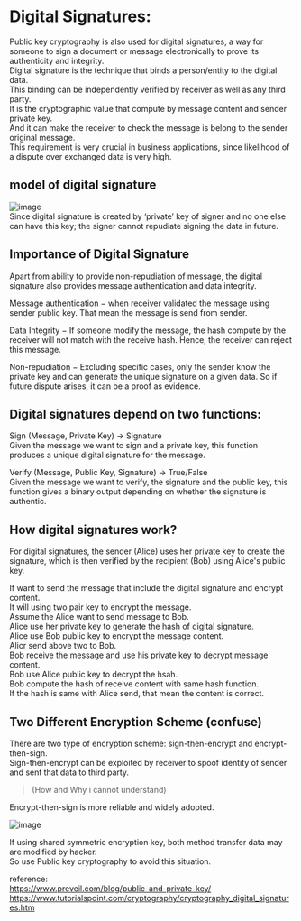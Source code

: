 # Digital Signatures:
Public key cryptography is also used for digital signatures, a way for someone to sign a document or message electronically to prove its authenticity and integrity.  
Digital signature is the technique that binds a person/entity to the digital data.   
This binding can be independently verified by receiver as well as any third party.   
It is the cryptographic value that compute by message content and sender private key.   
And it can make the receiver to check the message is belong to the sender original message.   
This requirement is very crucial in business applications, since likelihood of a dispute over exchanged data is very high.  


## model of digital signature
![image](https://www.tutorialspoint.com/cryptography/images/model_digital_signature.jpg)  
Since digital signature is created by ‘private’ key of signer and no one else can have this key; the signer cannot repudiate signing the data in future.  

## Importance of Digital Signature
Apart from ability to provide non-repudiation of message, the digital signature also provides message authentication and data integrity.

Message authentication − when receiver validated the message using sender public key. That mean the message is send from sender.  

Data Integrity − If someone modify the message, the hash compute by the receiver will not match with the receive hash. Hence, the receiver can reject this message.  

Non-repudiation − Excluding specific cases, only the sender know the private key and can generate the unique signature on a given data. So if future dispute arises, it can be a proof as evidence.  


## Digital signatures depend on two functions:

Sign (Message, Private Key) -> Signature  
Given the message we want to sign and a private key, this function produces a     unique digital signature for the message.  

Verify (Message, Public Key, Signature) -> True/False  
Given the message we want to verify, the signature and the public key, this function gives a binary output depending on whether the signature is authentic.  



## How digital signatures work?
For digital signatures, the sender (Alice) uses her private key to create the signature, which is then verified by the recipient (Bob) using Alice's public key.  

If want to send the message that include the digital signature and encrypt content.  
It will using two pair key to encrypt the message.  
Assume the Alice want to send message to Bob.  
Alice use her private key to generate the hash of digital signature.  
Alice use Bob public key to encrypt the message content.  
Alicr send above two to Bob.  
Bob receive the message and use his private key to decrypt message content.  
Bob use Alice public key to decrypt the hsah.  
Bob compute the hash of receive content with same hash function.  
If the hash is same with Alice send, that mean the content is correct.  



## Two Different Encryption Scheme (confuse)
There are two type of encryption scheme: sign-then-encrypt and encrypt-then-sign.  
Sign-then-encrypt can be exploited by receiver to spoof identity of sender and sent that data to third party.
> (How and Why i cannot understand)   

Encrypt-then-sign is more reliable and widely adopted.  

![image](https://www.tutorialspoint.com/cryptography/images/encryption_with_digital_signature.jpg)   

If using shared symmetric encryption key, both method transfer data may are modified by hacker.  
So use Public key cryptography to avoid this situation.  



reference:  
https://www.preveil.com/blog/public-and-private-key/  
https://www.tutorialspoint.com/cryptography/cryptography_digital_signatures.htm  